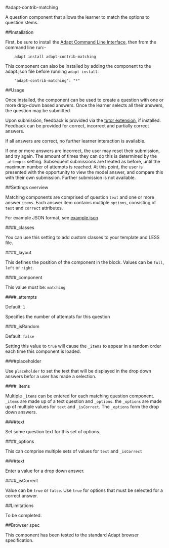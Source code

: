 #adapt-contrib-matching


A question component that allows the learner to match the options to question stems.

##Installation

First, be sure to install the [Adapt Command Line Interface](https://github.com/adaptlearning/adapt-cli), then from the command line run:-

        adapt install adapt-contrib-matching

This component can also be installed by adding the component to the adapt.json file before running `adapt install`:
 
        "adapt-contrib-matching": "*"

##Usage

Once installed, the component can be used to create a question with one or more drop-down based answers. Once the learner selects all their answers, the question may be submitted.

Upon submission, feedback is provided via the [tutor extension](https://github.com/adaptlearning/adapt-contrib-tutor), if installed. Feedback can be provided for correct, incorrect and partially correct answers.

If all answers are correct, no further learner interaction is available.

If one or more answers are incorrect, the user may reset their submission, and try again. The amount of times they can do this is determined by the ``_attempts`` setting. Subsequent submissions are treated as before, until the maximum number of attempts is reached. At this point, the user is presented with the opportunity to view the model answer, and compare this with their own submission. Further submission is not available.

##Settings overview


Matching components are comprised of question ``text`` and one or more answer ``items``. Each answer item contains multiple ``options``, consisting of ``text`` and ``correct`` attributes.

For example JSON format, see [example.json](https://github.com/adaptlearning/adapt-contrib-matching/blob/master/example.json)


####_classes

You can use this setting to add custom classes to your template and LESS file.

####_layout

This defines the position of the component in the block. Values can be `full`, `left` or `right`. 

####_component

This value must be: `matching`

####_attempts

Default: `1`

Specifies the number of attempts for this question

####_isRandom

Default: `false`

Setting this value to `true` will cause the `_items` to appear in a random order each time this component is loaded.

####placeholder

Use `placeholder` to set the text that will be displayed in the drop down answers befor a user has made a selection.

####_items

Multiple `_items` can be entered for each matching question component. `_items` are made up of a text question and  `_options`. the `_options` are made up of multiple values for `text` and `_isCorrect`. The `_options` form the drop down answers. 

####text

Set some question text for this set of options.

####_options 

This can comprise multiple sets of values for `text` and `_isCorrect`

####text

Enter a value for a drop down answer.

####_isCorrect

Value can be `true` or `false`. Use `true` for options that must be selected for a correct answer.
 
##Limitations

To be completed.

 
##Browser spec
 
This component has been tested to the standard Adapt browser specification.
